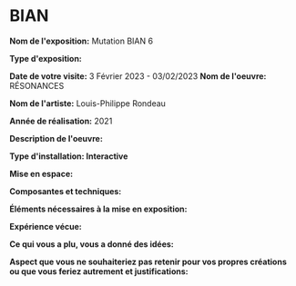 # BIAN
**Nom de l'exposition:**
Mutation BIAN 6

**Type d'exposition:**

**Date de votre visite:**
3 Février 2023 - 03/02/2023 
**Nom de l'oeuvre:**
RÉSONANCES

**Nom de l'artiste:**
Louis-Philippe Rondeau

**Année de réalisation:**
2021

**Description de l'oeuvre:**

**Type d'installation: Interactive**

**Mise en espace:**

**Composantes et techniques:**

**Éléments nécessaires à la mise en exposition:**

**Expérience vécue:**

**Ce qui vous a plu, vous a donné des idées:**

**Aspect que vous ne souhaiteriez pas retenir pour vos propres créations ou que vous feriez autrement et justifications:**
